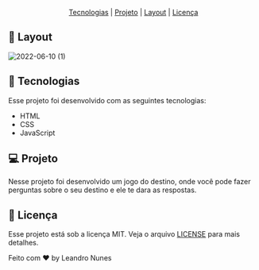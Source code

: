 <p align="center">
  <a href="#-Tecnologias">Tecnologias</a>     |   
  <a href="#-Projeto">Projeto</a>  |
  <a href="#-Layout">Layout</a>  |
  <a href="#-Licença">Licença</a>
</p>

## 🔖 Layout
![2022-06-10 (1)](https://user-images.githubusercontent.com/99052605/173146613-0dcf619c-9b57-4354-9712-0a95f880fcbf.png)

## 🚀 Tecnologias
Esse projeto foi desenvolvido com as seguintes tecnologias:

+ HTML
+ CSS
+ JavaScript

## 💻 Projeto
Nesse projeto foi desenvolvido um jogo do destino, onde você pode fazer perguntas sobre o seu destino e ele te dara as respostas.

## 📜 Licença
Esse projeto está sob a licença MIT. Veja o arquivo <a href="https://github.com/leonunesdev/Jogododestino/blob/main/LICENSE">LICENSE</a> para mais detalhes.

Feito com ❤️ by Leandro Nunes
